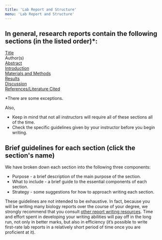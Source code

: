 ```yaml
---
title: 'Lab Report and Structure'
menu: 'Lab Report and Structure'
---
```


## In general, research reports contain the following sections (in the listed order)*:

[Title](/lab-report-structure/title)  
Author(s)  
[Abstract](/lab-report-structure/abstract)  
[Introduction](/lab-report-structure/introduction)  
[Materials and Methods](/lab-report-structure/methods)  
[Results](/lab-report-structure/results)  
[Discussion](/lab-report-structure/discussion)  
[References/Literature Cited](/lab-report-structure/references)

\*There are some exceptions.

Also,

* Keep in mind that not all instructors will require all of these sections all of the time.
* Check the specific guidelines given by your instructor before you begin writing.

## Brief guidelines for each section (click the section's name)

We have broken down each section into the following three components:

* Purpose - a brief description of the main purpose of the section.
* What to include - a brief guide to the essential components of each section.
* Strategy - some suggestions for how to approach writing each section.

These guidelines are not intended to be exhaustive. In fact, because you will be writing many biology reports over the course of your degree, we strongly recommend that you consult [other report writing resources](/writing-resources). Time and effort spent in developing your writing abilities will pay off in the long run, not only in better marks, but also in efficiency (it’s possible to write first-rate lab reports in a relatively short period of time once you are proficient at it).
